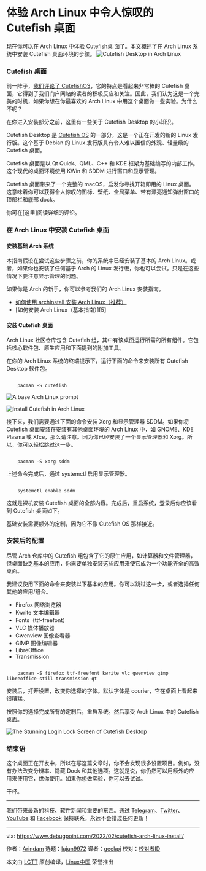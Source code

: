 [#]: subject: "Experience the Stunning Cutefish Desktop in Arch Linux"
[#]: via: "https://www.debugpoint.com/2022/02/cutefish-arch-linux-install/"
[#]: author: "Arindam https://www.debugpoint.com/author/admin1/"
[#]: collector: "lujun9972"
[#]: translator: "geekpi"
[#]: reviewer: " "
[#]: publisher: " "
[#]: url: " "

体验 Arch Linux 中令人惊叹的 Cutefish 桌面
======
现在你可以在 Arch Linux 中体验 Cutefish桌 面了。本文概述了在 Arch Linux 系统中安装 Cutefish 桌面环境的步骤。
![Cutefish Desktop in Arch Linux][1]

### Cutefish 桌面

前一阵子，[我们评论了 CutefishOS][2]，它的特点是看起来非常棒的 Cutefish 桌面，它得到了我们门户网站的读者的积极反应和关注。因此，我们认为这是一个完美的时机，如果你想在你最喜欢的 Arch Linux 中用这个桌面做一些实验。为什么不呢？

在你进入安装部分之前，这里有一些关于 Cutefish Desktop 的小知识。

Cutefish Desktop 是 [Cutefish OS][3] 的一部分，这是一个正在开发的新的 Linux 发行版。这个基于 Debian 的 Linux 发行版具有令人难以置信的外观、轻量级的 Cutefish 桌面。

Cutefish 桌面是以 Qt Quick、QML、C++ 和 KDE 框架为基础编写的内部工作。这个现代的桌面环境使用 KWin 和 SDDM 进行窗口和显示管理。

Cutefish 桌面带来了一个完整的 macOS，启发你寻找开箱即用的 Linux 桌面。 这意味着你可以获得令人惊叹的图标、壁纸、全局菜单、带有漂亮通知弹出窗口的顶部栏和底部 dock。

你可在[这里]阅读详细的评论。

### 在 Arch Linux 中安装 Cutefish 桌面

#### 安装基础 Arch 系统

本指南假设在尝试这些步骤之前，你的系统中已经安装了基本的 Arch Linux。或者，如果你也安装了任何基于 Arch 的 Linux 发行版，你也可以尝试。只是在这些情况下要注意显示管理的问题。

如果你是 Arch 的新手，你可以参考我们的 Arch Linux 安装指南。

  * [如何使用 archinstall 安装 Arch Linux（推荐）][4]
  * [如何安装 Arch Linux（基本指南）][5］



#### 安装 Cutefish 桌面

Arch Linux 社区仓库包含 Cutefish 组，其中有该桌面运行所需的所有组件。它包括核心软件包、原生应用和下面提到的附加工具。

在你的 Arch Linux 系统的终端提示下，运行下面的命令来安装所有 Cutefish Desktop 软件包。

```

    pacman -S cutefish

```

![A base Arch Linux prompt][6]

![Install Cutefish in Arch Linux][7]

接下来，我们需要通过下面的命令安装 Xorg 和显示管理器 SDDM。如果你将 Cutefish 桌面安装在安装有其他桌面环境的 Arch Linux 中，如 GNOME、KDE Plasma 或 Xfce，那么请注意。因为你已经安装了一个显示管理器和 Xorg。所以，你可以轻松跳过这一步。

```

    pacman -S xorg sddm

```

上述命令完成后，通过 systemctl 启用显示管理器。

```

    systemctl enable sddm

```

这就是裸机安装 Cutefish 桌面的全部内容。完成后，重启系统，登录后你应该看到 Cutefish 桌面如下。

基础安装需要额外的定制，因为它不像 Cutefish OS 那样接近。

### 安装后的配置

尽管 Arch 仓库中的 Cutefish 组包含了它的原生应用，如计算器和文件管理器，但桌面缺乏基本的应用，你需要单独安装这些应用来使它成为一个功能齐全的高效桌面。

我建议使用下面的命令来安装以下基本的应用。你可以跳过这一步，或者选择任何其他的应用/组合。

  * Firefox 网络浏览器
  * Kwrite 文本编辑器
  * Fonts（ttf-freefont）
  * VLC 媒体播放器
  * Gwenview 图像查看器
  * GIMP 图像编辑器
  * LibreOffice
  * Transmission



```

    pacman -S firefox ttf-freefont kwrite vlc gwenview gimp libreoffice-still transmission-qt

```

安装后，打开设置，改变你选择的字体。默认字体是 courier，它在桌面上看起来很糟糕。

按照你的选择完成所有的定制后，重启系统。然后享受 Arch Linux 中的 Cutefish 桌面。

![The Stunning Login Lock Screen of Cutefish Desktop][9]

### 结束语

这个桌面正在开发中，所以在写这篇文章时，你不会发现很多设置项目。例如，没有办法改变分辨率、隐藏 Dock 和其他选项。这就是说，你仍然可以用额外的应用来使用它，供你使用。如果你想做实验，你可以去试试。

干杯。

* * *

我们带来最新的科技、软件新闻和重要的东西。通过 [Telegram][10]、[Twitter][11]、[YouTube][12] 和 [Facebook][13] 保持联系，永远不会错过任何更新！

--------------------------------------------------------------------------------

via: https://www.debugpoint.com/2022/02/cutefish-arch-linux-install/

作者：[Arindam][a]
选题：[lujun9972][b]
译者：[geekpi](https://github.com/geekpi)
校对：[校对者ID](https://github.com/校对者ID)

本文由 [LCTT](https://github.com/LCTT/TranslateProject) 原创编译，[Linux中国](https://linux.cn/) 荣誉推出

[a]: https://www.debugpoint.com/author/admin1/
[b]: https://github.com/lujun9972
[1]: https://www.debugpoint.com/wp-content/uploads/2022/02/Cutefish-Desktop-in-Arch-Linux-1024x575.jpg
[2]: https://www.debugpoint.com/2021/11/cutefish-os-review-2021/
[3]: https://en.cutefishos.com/
[4]: https://www.debugpoint.com/2022/01/archinstall-guide/
[5]: https://www.debugpoint.com/2020/11/install-arch-linux/
[6]: https://www.debugpoint.com/wp-content/uploads/2022/02/A-base-Arch-Linux-prompt.jpg
[7]: https://www.debugpoint.com/wp-content/uploads/2022/02/Install-Cutefish-in-Arch-Linux.jpg
[9]: https://www.debugpoint.com/wp-content/uploads/2022/02/The-Stunning-Login-Lock-Screen-of-Cutefish-Desktop-1024x576.jpg
[10]: https://t.me/debugpoint
[11]: https://twitter.com/DebugPoint
[12]: https://www.youtube.com/c/debugpoint?sub_confirmation=1
[13]: https://facebook.com/DebugPoint
